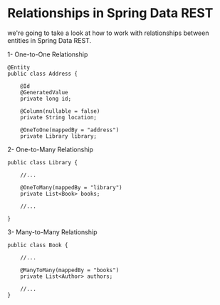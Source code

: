# Relationships in Spring Data REST  
we're going to take a look at how to work with relationships between entities in Spring Data REST.  

1- One-to-One Relationship  
```  
@Entity
public class Address {

    @Id
    @GeneratedValue
    private long id;

    @Column(nullable = false)
    private String location;

    @OneToOne(mappedBy = "address")
    private Library library;  
```    
    
2- One-to-Many Relationship  

```  
public class Library {
 
    //...
 
    @OneToMany(mappedBy = "library")
    private List<Book> books;
 
    //...
 
}  
```  

3- Many-to-Many Relationship  

```
public class Book {
 
    //...
 
    @ManyToMany(mappedBy = "books")
    private List<Author> authors;
 
    //...
}  
```  

